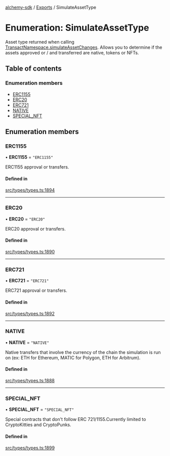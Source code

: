[alchemy-sdk](../README.md) / [Exports](../modules.md) / SimulateAssetType

# Enumeration: SimulateAssetType

Asset type returned when calling [TransactNamespace.simulateAssetChanges](../classes/TransactNamespace.md#simulateassetchanges).
Allows you to determine if the assets approved or / and transferred are
native, tokens or NFTs.

## Table of contents

### Enumeration members

- [ERC1155](SimulateAssetType.md#erc1155)
- [ERC20](SimulateAssetType.md#erc20)
- [ERC721](SimulateAssetType.md#erc721)
- [NATIVE](SimulateAssetType.md#native)
- [SPECIAL\_NFT](SimulateAssetType.md#special_nft)

## Enumeration members

### ERC1155

• **ERC1155** = `"ERC1155"`

ERC1155 approval or transfers.

#### Defined in

[src/types/types.ts:1894](https://github.com/alchemyplatform/alchemy-sdk-js/blob/46e9716/src/types/types.ts#L1894)

___

### ERC20

• **ERC20** = `"ERC20"`

ERC20 approval or transfers.

#### Defined in

[src/types/types.ts:1890](https://github.com/alchemyplatform/alchemy-sdk-js/blob/46e9716/src/types/types.ts#L1890)

___

### ERC721

• **ERC721** = `"ERC721"`

ERC721 approval or transfers.

#### Defined in

[src/types/types.ts:1892](https://github.com/alchemyplatform/alchemy-sdk-js/blob/46e9716/src/types/types.ts#L1892)

___

### NATIVE

• **NATIVE** = `"NATIVE"`

Native transfers that involve the currency of the chain the simulation is
run on (ex: ETH for Ethereum, MATIC for Polygon, ETH for Arbitrum).

#### Defined in

[src/types/types.ts:1888](https://github.com/alchemyplatform/alchemy-sdk-js/blob/46e9716/src/types/types.ts#L1888)

___

### SPECIAL\_NFT

• **SPECIAL\_NFT** = `"SPECIAL_NFT"`

Special contracts that don't follow ERC 721/1155.Currently limited to
CryptoKitties and CryptoPunks.

#### Defined in

[src/types/types.ts:1899](https://github.com/alchemyplatform/alchemy-sdk-js/blob/46e9716/src/types/types.ts#L1899)
